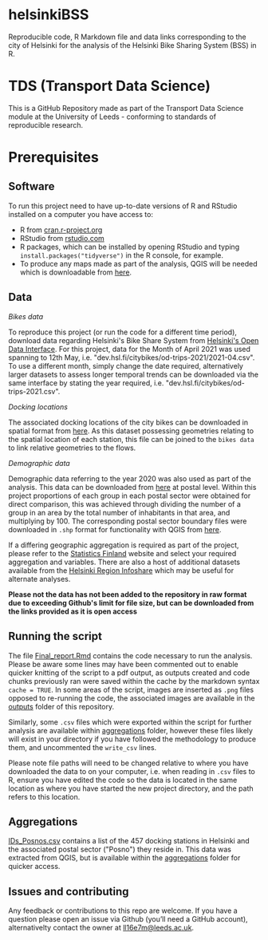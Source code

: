 # helsinkiBSS
Reproducible code, R Markdown file and data links corresponding to the city of Helsinki for the analysis of the Helsinki Bike Sharing System (BSS) in R.

# TDS (Transport Data Science)

This is a GitHub Repository made as part of the Transport Data Science module at the University of Leeds - conforming to standards of reproducible research. 

# Prerequisites

## Software

To run this project need to have up-to-date versions of R and RStudio
installed on a computer you have access to:

-   R from [cran.r-project.org](https://cran.r-project.org/)
-   RStudio from
    [rstudio.com](https://rstudio.com/products/rstudio/download/#download)
-   R packages, which can be installed by opening RStudio and typing
    `install.packages("tidyverse")` in the R console, for example.
-   To produce any maps made as part of the analysis, QGIS will be needed which is downloadable from [here](https://qgis.org/en/site/forusers/download.html).

## Data

*Bikes data*

To reproduce this project (or run the code for a different time period), download data regarding Helsinki's Bike Share System from [Helsinki's Open Data Interface](https://www.hsl.fi/en/hsl/open-data#journeys-made-by-city-bikes). For this project, data for the Month of April 2021 was used spanning to 12th May, i.e. "dev.hsl.fi/citybikes/od-trips-2021/2021-04.csv". To use a different month, simply change the date required, alternatively larger datasets to assess longer temporal trends can be downloaded via the same interface by stating the year required, i.e. "dev.hsl.fi/citybikes/od-trips-2021.csv".

*Docking locations*

The associated docking locations of the city bikes can be downloaded in spatial format from [here](https://hri.fi/data/en/dataset/hsl-n-kaupunkipyoraasemat). As this dataset possessing geometries relating to the spatial location of each station, this file can be joined to the `bikes data` to link relative geometries to the flows.

*Demographic data*

Demographic data referring to the year 2020 was also used as part of the analysis. This data can be downloaded from [here](https://pxnet2.stat.fi/PXWeb/pxweb/en/Postinumeroalueittainen_avoin_tieto/Postinumeroalueittainen_avoin_tieto__2022/paavo_pxt_12ey.px/) at postal level. Within this project proportions of each group in each postal sector were obtained for direct comparison, this was achieved through dividing the number of a group in an area by the total number of inhabitants in that area, and multiplying by 100. The corresponding postal sector boundary files were downloaded in `.shp` format for functionality with QGIS from [here](https://hri.fi/data/en_GB/dataset/paakaupunkiseudun-postinumeroalueet/resource/0a952d7c-a038-40e3-b9fe-e910c76153f3).

If a differing geographic aggregation is required as part of the project, please refer to the [Statistics Finland](https://stat.fi/tup/tilastotietokannat/index_en.html) website and select your required aggregation and variables. There are also a host of additional datasets available from the [Helsinki Region Infoshare](https://hri.fi/fi/) which may be useful for alternate analyses.

**Please not the data has not been added to the repository in raw format due to exceeding Github's limit for file size, but can be downloaded from the links provided as it is open access**

## Running the script

The file [Final_report.Rmd](Final_Report.Rmd) contains the code necessary to run the analysis. Please be aware some lines may have been commented out to enable quicker knitting of the script to a pdf output, as outputs created and code chunks previously ran were saved within the cache by the markdown syntax `cache = TRUE`. In some areas of the script, images are inserted as `.png` files opposed to re-running the code, the associated images are available in the [outputs](outputs) folder of this repository. 

Similarly, some `.csv` files which were exported within the script for further analysis are available within [aggregations](aggretations) folder, however these files likely will exist in your directory if you have followed the methodology to produce them, and uncommented the `write_csv` lines.

Please note file paths will need to be changed relative to where you have downloaded the data to on your computer, i.e. when reading in `.csv` files to R, ensure you have edited the code so the data is located in the same location as where you have started the new project directory, and the path refers to this location.

## Aggregations

[IDs_Posnos.csv](IDs_Posnos.csv) contains a list of the 457 docking stations in Helsinki and the associated postal sector ("Posno") they reside in. This data was extracted from QGIS, but is available within the [aggregations](aggregations) folder for quicker access.

## Issues and contributing

Any feedback or contributions to this repo are welcome. If you have a
question please open an issue via Github (you’ll need a GitHub account), alternativelty contact the owner at ll16e7m@leeds.ac.uk.
